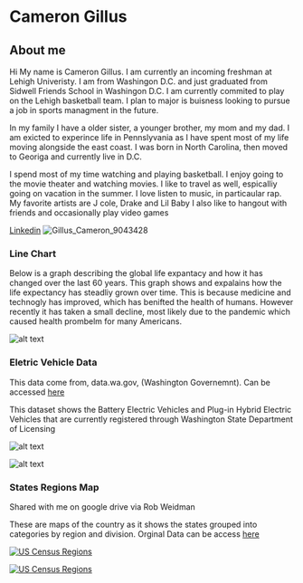 # Cameron Gillus

## About me
Hi My name is Cameron Gillus. I am currently an incoming freshman at Lehigh Univeristy. I am from Washingon D.C. and just graduated from Sidwell Friends School in Washingon D.C. I am currently commited to play on the Lehigh basketball team. I plan to major is buisness looking to pursue a job in sports managment in the future. 

In my family I have a older sister, a younger brother, my mom and my dad. I am exicted to experince life in Pennslyvania as I have spent most of my life moving alongside the east coast. I was born in North Carolina, then moved to Georiga and currently live in D.C. 

I spend most of my time watching and playing basketball. I enjoy going to the movie theater and watching movies. I like to travel as well, espicalliy going on vacation in the summer. I love listen to music, in particaular rap. My favorite artists are J cole, Drake and Lil Baby  I also like to hangout with friends and occasionally play video games

[Linkedin](https://www.linkedin.com/in/cameron-gillus-442234278)
![Gillus_Cameron_9043428](https://github.com/CameronGillus/CameronGillus.github.io/assets/134443118/f1240b6c-1625-4602-9620-002741db4abf)

### Line Chart
Below is a graph describing the global life expantacy and how it has changed over the last 60 years. This graph shows and expalains how the life expectancy has steadliy grown over time. This is because medicine and technogly has improved, which has benifted the health of humans. However recently it has taken a small decline, most likely due to the pandemic which caused health prombelm for many Americans. 

![alt text](https://camo.githubusercontent.com/eed39c99a8d9d38222f2769d2cd62ca605cbc73bd8f1d01a3755dbe7c4af8765/68747470733a2f2f64617461777261707065722e647763646e2e6e65742f3655566f662f66756c6c2e706e67)


### Eletric Vehicle Data
This data come from, data.wa.gov, (Washington Governemnt). Can be accessed [here](https://catalog.data.gov/dataset/electric-vehicle-population-data)

This dataset shows the Battery Electric Vehicles and Plug-in Hybrid Electric Vehicles that are currently registered through Washington State Department of Licensing

![alt text](https://public.tableau.com/static/images/El/ElectricVehicleData_16875395389150/Sheet1/1_rss.png)

![alt text](https://public.tableau.com/static/images/El/ElectricVehicleData_16875395389150/Sheet2/1_rss.png)

### States Regions Map
Shared with me on google drive via Rob Weidman

These are maps of the country as it shows the states grouped into categories by region and division. Orginal Data can be access [here](https://docs.google.com/spreadsheets/d/1zaHsfHdnaNhtxYYW7rhOUh6Yoz5_xnNNbq6LQ3hd294/edit#gid=1239228416)

[![US Census Regions ](https://public.tableau.com/static/images/NX/NXC4MH345/1_rss.png)](#)

[![US Census Regions ](https://public.tableau.com/static/images/KC/KCSTHWB4F/1_rss.png)](#)

